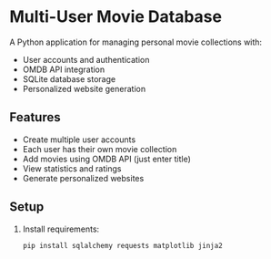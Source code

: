 # Multi-User Movie Database

A Python application for managing personal movie collections with:

- User accounts and authentication
- OMDB API integration
- SQLite database storage
- Personalized website generation

## Features

- Create multiple user accounts
- Each user has their own movie collection
- Add movies using OMDB API (just enter title)
- View statistics and ratings
- Generate personalized websites

## Setup

1. Install requirements:
   ```bash
   pip install sqlalchemy requests matplotlib jinja2
